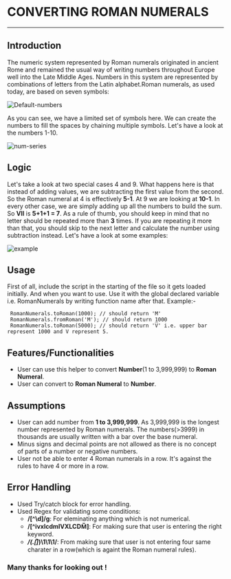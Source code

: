 # CONVERTING ROMAN NUMERALS
____________
Introduction
------------

The numeric system represented by Roman numerals originated in ancient Rome and remained the usual way of writing numbers throughout Europe well into the Late Middle Ages. Numbers in this system are represented by combinations of letters from the Latin alphabet.Roman numerals, as used today, are based on seven symbols:

![Default-numbers](https://s15.postimg.cc/43kh43liz/Screen_Shot_2018-09-16_at_2.31.38_PM.png)

As you can see, we have a limited set of symbols here. We can create the numbers to fill the spaces by chaining multiple symbols. Let's have a look at the numbers 1-10.

![num-series](https://s15.postimg.cc/uomzzqnx7/Screen_Shot_2018-09-16_at_2.32.55_PM.png)

Logic 
--------
Let's take a look at two special cases 4 and 9. What happens here is that instead of adding values, we are subtracting the first value from the second. So the Roman numeral at 4 is effectively **5-1**. At 9 we are looking at **10-1**. In every other case, we are simply adding up all the numbers to build the sum. So **VII** is **5+1+1 = 7**. As a rule of thumb, you should keep in mind that no letter should be repeated more than **3** times. If you are repeating it more than that, you should skip to the next letter and calculate the number using subtraction instead. Let's have a look at some examples:

![example](https://s15.postimg.cc/8dz4zg5yz/Screen_Shot_2018-09-16_at_2.36.11_PM.png)

Usage 
---------
First of all, include the script in the starting of the file so it gets loaded initially. 
And when you want to use. Use it with the global declared variable i.e. RomanNumerals by writing function name after that.
Example:-
```
 RomanNumerals.toRoman(1000); // should return 'M'
 RomanNumerals.fromRoman('M'); // should return 1000
 RomanNumerals.toRoman(5000); // should return 'V̅' i.e. upper bar represent 1000 and V represent 5.
```

Features/Functionalities
---------

- User can use this helper to convert **Number**(1 to 3,999,999) to **Roman Numeral**.
- User can convert to **Roman Numeral** to **Number**.

Assumptions
----------
- User can add number from **1 to 3,999,999**. As 3,999,999 is the longest number represented by Roman numerals. The numbers(>3999) in thousands are usually written with a bar over the base numeral.
- Minus signs and decimal points are not allowed as there is no concept of parts of a number or negative numbers.
- User not be able to enter 4 Roman numerals in a row. It's against the rules to have 4 or more in a row.

Error Handling
------------
- Used Try/catch block for error handling.
- Used Regex for validating some conditions:
  * **/[^\d]/g**: For eleminating anything which is not numerical.
  * **/[^ivxlcdmIVXLCDM̅]**: For making sure that user is entering the right keyword.
  * ***/(.[̅]*)\1\1\1/**: From making sure that user is not entering four same charater in a row(which is againt the Roman numeral rules).


### Many thanks for looking out !
